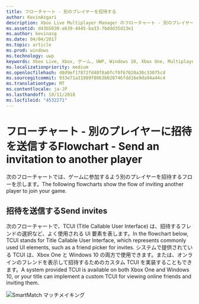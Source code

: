 ```yaml
---
title: フローチャート - 別のプレイヤーを招待する
author: KevinAsgari
description: Xbox Live Multiplayer Manager のフローチャート - 別のプレイヤーに招待を送信します。
ms.assetid: d43b5030-a639-4445-ba33-7bddd35d13e1
ms.author: kevinasg
ms.date: 04/04/2017
ms.topic: article
ms.prod: windows
ms.technology: uwp
keywords: Xbox Live, Xbox, ゲーム, UWP, Windows 10, Xbox One, Multiplayer Manager, フローチャート
ms.localizationpriority: medium
ms.openlocfilehash: d8d9ef17872fd40f8a0fcf0f67020a38c33075cd
ms.sourcegitcommit: 933e71a31989f8063b020746fdd16e9da94a44c4
ms.translationtype: MT
ms.contentlocale: ja-JP
ms.lasthandoff: 10/11/2018
ms.locfileid: "4532271"
---
```

# <a name="flowchart---send-an-invitation-to-another-player"></a><span data-ttu-id="7f698-104">フローチャート - 別のプレイヤーに招待を送信する</span><span class="sxs-lookup"><span data-stu-id="7f698-104">Flowchart - Send an invitation to another player</span></span>

<span data-ttu-id="7f698-105">次のフローチャートでは、ゲームに参加するよう別のプレイヤーを招待するフローを示します。</span><span class="sxs-lookup"><span data-stu-id="7f698-105">The following flowcharts show the flow of inviting another player to join your game.</span></span>

## <a name="send-invites"></a><span data-ttu-id="7f698-106">招待を送信する</span><span class="sxs-lookup"><span data-stu-id="7f698-106">Send invites</span></span>

<span data-ttu-id="7f698-107">次のフローチャートで、TCUI (Title Callable User Interface) は、招待するフレンドの選択など、よく使用される UI 要素を表します。</span><span class="sxs-lookup"><span data-stu-id="7f698-107">In the flowchart below, TCUI stands for Title Callable User Interface, which represents commonly used UI elements, such as a friend picker for invites.</span></span> <span data-ttu-id="7f698-108">システムで提供されている TCUI は、Xbox One と Windows 10 の両方で使用できます。または、オンラインのフレンドを表示して招待するためのカスタム TCUI を実装することもできます。</span><span class="sxs-lookup"><span data-stu-id="7f698-108">A system provided TCUI is available on both Xbox One and Windows 10, or your title can implement a custom TCUI for viewing online friends and inviting them.</span></span>

![SmartMatch マッチメイキング](../../../images/multiplayer/mpm-send-invites.png)
